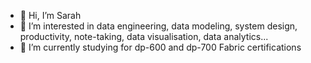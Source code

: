 - 👋 Hi, I’m Sarah
- 👀 I’m interested in data engineering, data modeling, system design, productivity, note-taking, data visualisation, data analytics...
- 🌱 I’m currently studying for dp-600 and dp-700 Fabric certifications

<!---
moenssa/moenssa is a ✨ special ✨ repository because its `README.md` (this file) appears on your GitHub profile.
You can click the Preview link to take a look at your changes.
--->
